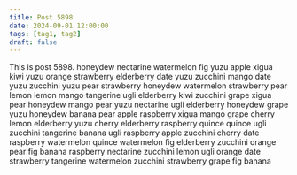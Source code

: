 ```yaml
---
title: Post 5898
date: 2024-09-01 12:00:00
tags: [tag1, tag2]
draft: false
---
```

This is post 5898.
honeydew
nectarine
watermelon
fig
yuzu
apple
xigua
kiwi
yuzu
orange
strawberry
elderberry
date
yuzu
zucchini
mango
date
yuzu
zucchini
yuzu
pear
strawberry
honeydew
watermelon
strawberry
pear
lemon
lemon
mango
tangerine
ugli
elderberry
kiwi
zucchini
grape
xigua
pear
honeydew
mango
pear
yuzu
nectarine
ugli
elderberry
honeydew
grape
yuzu
honeydew
banana
pear
apple
raspberry
xigua
mango
grape
cherry
lemon
elderberry
yuzu
cherry
elderberry
raspberry
quince
quince
ugli
zucchini
tangerine
banana
ugli
raspberry
apple
zucchini
cherry
date
raspberry
watermelon
quince
watermelon
fig
elderberry
zucchini
orange
pear
fig
banana
raspberry
nectarine
zucchini
lemon
ugli
orange
date
strawberry
tangerine
watermelon
zucchini
strawberry
grape
fig
banana
